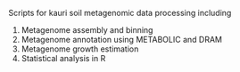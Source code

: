 Scripts for kauri soil metagenomic data processing including
1. Metagenome assembly and binning
2. Metagenome annotation using METABOLIC and DRAM
3. Metagenome growth estimation
4. Statistical analysis in R
